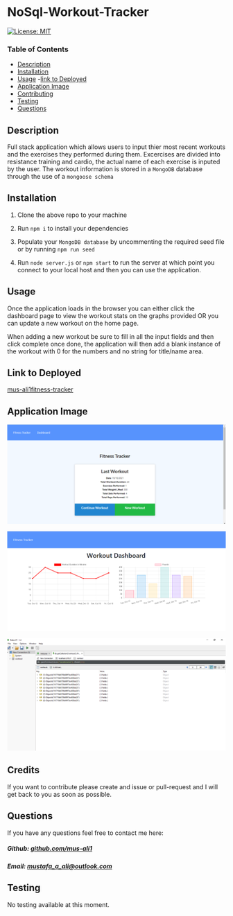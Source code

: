 # NoSql-Workout-Tracker




[![License: MIT](https://img.shields.io/badge/License-MIT-yellow.svg)](https://opensource.org/licenses/MIT)

### Table of Contents

- [Description](#description)
- [Installation](#installation)
- [Usage](#usage)
 -[link to Deployed](#link-to-deployed)
- [Application Image](#application-image)
- [Contributing](#contributing)
- [Testing](#testing)
- [Questions](#questions)



## Description

Full stack application which allows users to input thier most recent workouts and the exercises they performed during them. Excercises are divided into resistance training and cardio, the actual name of each exercise is inputed by the user. The workout information is stored in a ```MongoDB``` database through the use of a ```mongoose schema```


## Installation

1. Clone the above repo to your machine

2. Run `npm i` to install your dependencies 

3. Populate your `MongoDB database` by uncommenting the required seed file
or by running `npm run seed`

4. Run `node server.js` or `npm start` to run the server at which point you connect to your local host and then you can use the application. 



## Usage

Once the application loads in the browser you can either click the dashboard page to view the workout stats on the graphs provided OR you can update a new workout on the home page.

When adding a new workout be sure to fill in all the input fields and then click complete once done, the application will then add a blank instance of the workout with 0 for the numbers and no string for title/name area.



## Link to Deployed 


[mus-ali1fitness-tracker](https://mus-ali1fitness-tracker.herokuapp.com/)


## Application Image 

 ![File In Action](./assets/images/apptwo.png)

  ![File In Action](./assets/images/appthree.png)

  ![File In Action](./assets/images/appone.png)

 

## Credits

If you want to contribute please create and issue or pull-request and I will get back to you as soon as possible.

## Questions

If you have any questions feel free to contact me here:

 ##### Github: [github.com/mus-ali1](https://github.com/mus-ali1)
 

 ##### Email: [mustafa_a_ali@outlook.com](mailto:mustafa_a_ali@outlook.com?subject=[GitHub])

## Testing

No testing available at this moment.
